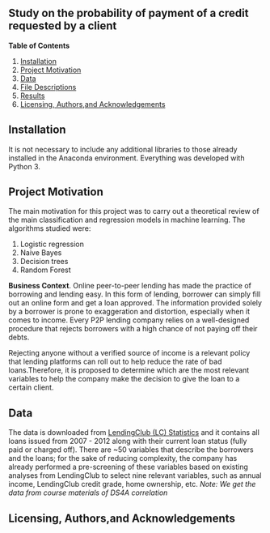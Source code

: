 ## Study on the probability of payment of a credit requested by a client

**Table of Contents**


1.   [Installation](#Installation)
2.   [Project Motivation](#Project-Motivation)
3.   [Data](#File-Descriptions)
4.   [File Descriptions](#File-Descriptions)
5.   [Results](#Results) 
6.   [Licensing, Authors,and Acknowledgements](#Licensing-,-Authors-,-and-Acknowledgements)

## Installation

It is not necessary to include any additional libraries to those already installed in the Anaconda environment. Everything was developed with Python 3.


## Project Motivation

The main motivation for this project was to carry out a theoretical review of the main classification and regression models in machine learning. The algorithms studied were:

1. Logistic regression
2. Naive Bayes
3. Decision trees
4. Random Forest


**Business Context**. Online peer-to-peer lending has made the practice of borrowing and lending easy. In this form of lending, borrower can simply fill out an online form and get a loan approved. The information provided solely by a borrower is prone to exaggeration and distortion, especially when it comes to income. Every P2P lending company relies on a well-designed procedure that rejects borrowers with a high chance of not paying off their debts.

Rejecting anyone without a verified source of income is a relevant policy that lending platforms can roll out to help reduce the rate of bad loans.Therefore, it is proposed to determine which are the most relevant variables to help the company make the decision to give the loan to a certain client.



## Data

The data is downloaded from [LendingClub (LC) Statistics](https://www.lendingclub.com/info/download-data.action) and it contains all loans issued from 2007 - 2012 along with their current loan status (fully paid or charged off). There are ~50 variables that describe the borrowers and the loans; for the sake of reducing complexity, the company has already performed a pre-screening of these variables based on existing analyses from LendingClub to select nine relevant variables, such as annual income, LendingClub credit grade, home ownership, etc. *Note: We get the data from course materials of DS4A correlation*


## Licensing, Authors,and Acknowledgements

